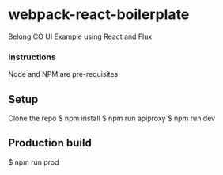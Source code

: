 # webpack-react-boilerplate
Belong CO UI Example using React and Flux

### Instructions
Node and NPM are pre-requisites

## Setup
Clone the repo
$ npm install
$ npm run apiproxy
$ npm run dev

## Production build
$ npm run prod
